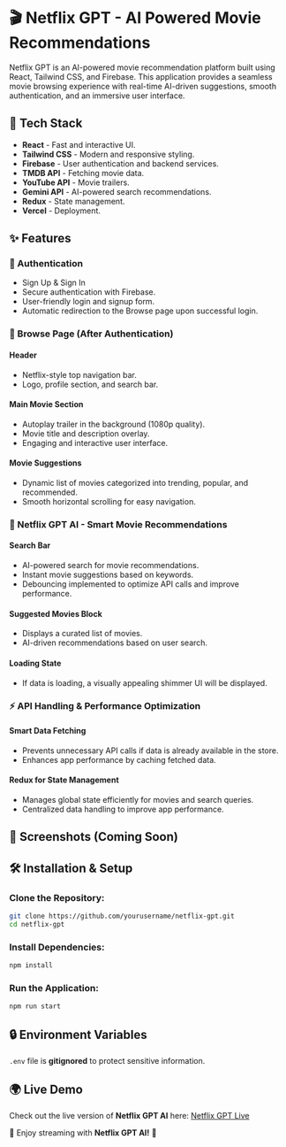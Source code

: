 # 🎬 Netflix GPT - AI Powered Movie Recommendations

Netflix GPT is an AI-powered movie recommendation platform built using React, Tailwind CSS, and Firebase. This application provides a seamless movie browsing experience with real-time AI-driven suggestions, smooth authentication, and an immersive user interface.

## 🚀 Tech Stack

- **React** - Fast and interactive UI.
- **Tailwind CSS** - Modern and responsive styling.
- **Firebase** - User authentication and backend services.
- **TMDB API** - Fetching movie data.
- **YouTube API** - Movie trailers.
- **Gemini API** - AI-powered search recommendations.
- **Redux** - State management.
- **Vercel** - Deployment.

## ✨ Features

### 🔐 Authentication
- Sign Up & Sign In
- Secure authentication with Firebase.
- User-friendly login and signup form.
- Automatic redirection to the Browse page upon successful login.

### 🎥 Browse Page (After Authentication)
#### Header
- Netflix-style top navigation bar.
- Logo, profile section, and search bar.

#### Main Movie Section
- Autoplay trailer in the background (1080p quality).
- Movie title and description overlay.
- Engaging and interactive user interface.

#### Movie Suggestions
- Dynamic list of movies categorized into trending, popular, and recommended.
- Smooth horizontal scrolling for easy navigation.

### 🤖 Netflix GPT AI - Smart Movie Recommendations
#### Search Bar
- AI-powered search for movie recommendations.
- Instant movie suggestions based on keywords.
- Debouncing implemented to optimize API calls and improve performance.

#### Suggested Movies Block
- Displays a curated list of movies.
- AI-driven recommendations based on user search.

#### Loading State
- If data is loading, a visually appealing shimmer UI will be displayed.

### ⚡ API Handling & Performance Optimization
#### Smart Data Fetching
- Prevents unnecessary API calls if data is already available in the store.
- Enhances app performance by caching fetched data.

#### Redux for State Management
- Manages global state efficiently for movies and search queries.
- Centralized data handling to improve app performance.

## 📸 Screenshots (Coming Soon)

## 🛠️ Installation & Setup

### Clone the Repository:
```sh
git clone https://github.com/yourusername/netflix-gpt.git
cd netflix-gpt
```

### Install Dependencies:
```sh
npm install
```

### Run the Application:
```sh
npm run start
```

## 🔒 Environment Variables
`.env` file is **gitignored** to protect sensitive information.

## 🌍 Live Demo
Check out the live version of **Netflix GPT AI** here: [Netflix GPT Live](https://netflix-gpt-git-main-prakash100402s-projects.vercel.app)

🎥 Enjoy streaming with **Netflix GPT AI!** 🍿

